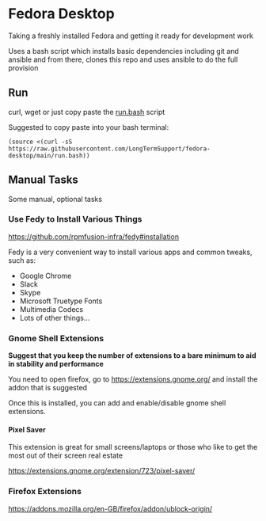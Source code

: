 # Fedora Desktop

Taking a freshly installed Fedora and getting it ready for development work

Uses a bash script which installs basic dependencies including git and ansible and from there, clones this repo and uses ansible to do the full provision

## Run
curl, wget or just copy paste the [run.bash](./run.bash) script

Suggested to copy paste into your bash terminal:

```
(source <(curl -sS https://raw.githubusercontent.com/LongTermSupport/fedora-desktop/main/run.bash))
```

## Manual Tasks

Some manual, optional tasks

### Use Fedy to Install Various Things

https://github.com/rpmfusion-infra/fedy#installation

Fedy is a very convenient way to install various apps and common tweaks, such as:

* Google Chrome
* Slack
* Skype
* Microsoft Truetype Fonts
* Multimedia Codecs
* Lots of other things...

### Gnome Shell Extensions

**Suggest that you keep the number of extensions to a bare minimum to aid in stability and performance**

You need to open firefox, go to https://extensions.gnome.org/ and install the addon that is suggested

Once this is installed, you can add and enable/disable gnome shell extensions.

#### Pixel Saver
This extension is great for small screens/laptops or those who like to get the most out of their screen real estate

https://extensions.gnome.org/extension/723/pixel-saver/

### Firefox Extensions

https://addons.mozilla.org/en-GB/firefox/addon/ublock-origin/